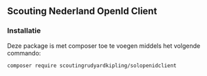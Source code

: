 ## Scouting Nederland OpenId Client

### Installatie

Deze package is met composer toe te voegen middels het volgende commando:

```bash
composer require scoutingrudyardkipling/solopenidclient
```
